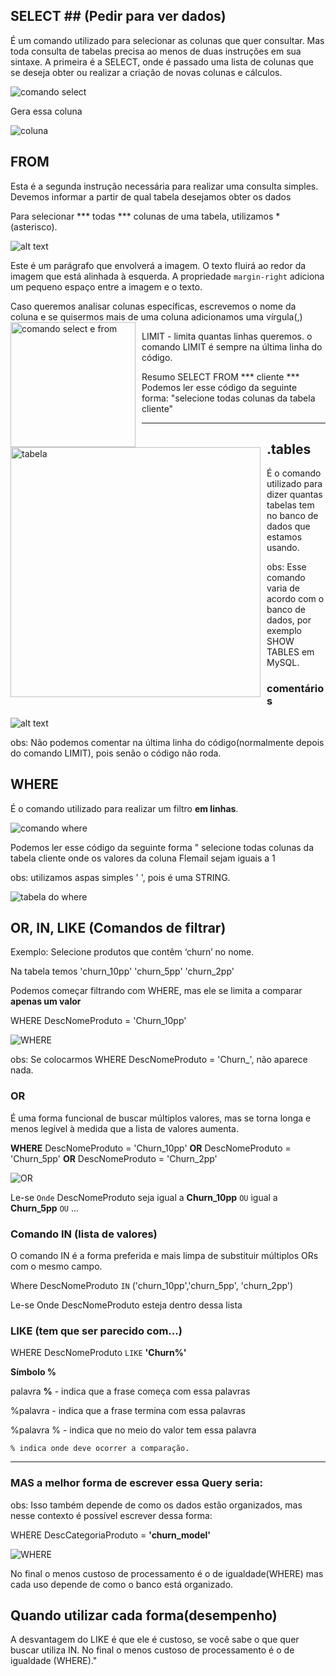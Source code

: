## SELECT ## (Pedir para ver dados)
É um comando utilizado para selecionar as colunas que quer consultar.
Mas toda consulta de tabelas precisa ao menos de duas instruções em sua sintaxe. A primeira é a SELECT, onde é passado uma lista de colunas que se deseja obter ou realizar a criação de novas colunas e cálculos.

![comando select](image.png)

Gera essa coluna

![coluna](image-1.png)

## FROM ##
Esta é a segunda instrução necessária para realizar uma consulta simples. Devemos informar a partir de qual tabela desejamos obter os dados

Para selecionar *** todas *** colunas de uma tabela, utilizamos *(asterisco).

![alt text](image-2.png)

Este é um parágrafo que envolverá a imagem. O texto fluirá ao redor da imagem que está alinhada à esquerda. A propriedade `margin-right` adiciona um pequeno espaço entre a imagem e o texto.

Caso queremos analisar colunas específicas, escrevemos o nome da coluna e se quisermos mais de uma coluna adicionamos uma vírgula(,)
<img src="image-3.png" alt="comando select e from" style="float: left; margin-right: 10px;" width="200"/>

<img src="image-4.png" alt="tabela" style="float: left; margin-right: 10px;" width="400"/>

LIMIT - limita quantas linhas queremos.
o comando LIMIT é sempre na última linha do código.

Resumo
SELECT
FROM *** cliente ***
Podemos ler esse código da seguinte forma:
"selecione todas colunas da tabela cliente"
***

## .tables
É o comando utilizado para dizer quantas tabelas tem no banco de dados que estamos usando.

obs: Esse comando varia de acordo com o banco de dados, por exemplo SHOW TABLES em MySQL.

### comentários 
![alt text](image-5.png)

obs: Não podemos comentar na última linha do código(normalmente depois do comando LIMIT), pois senão o código não roda.

## WHERE
É o comando utilizado para realizar um filtro **em linhas**.

![comando where](image-6.png)

Podemos ler esse código da seguinte forma " selecione todas colunas da tabela cliente onde os valores da coluna Flemail sejam iguais a 1

obs: utilizamos aspas simples ' ', pois é uma STRING.

![tabela do where](image-7.png)

## OR, IN, LIKE (Comandos de filtrar)
Exemplo: Selecione produtos que contêm ‘churn’ no nome.

Na tabela temos 'churn_10pp'
                'churn_5pp'
                'churn_2pp'


Podemos começar filtrando com WHERE, mas ele se limita a comparar **apenas um valor**

WHERE DescNomeProduto = 'Churn_10pp'

![WHERE](image-9.png)

obs: Se colocarmos WHERE DescNomeProduto = 'Churn_', não aparece nada.

### OR
É uma forma funcional de buscar múltiplos valores, mas se torna longa e menos legível à medida que a lista de valores aumenta.

**WHERE** DescNomeProduto = 'Churn_10pp'
**OR** DescNomeProduto = 'Churn_5pp'
**OR** DescNomeProduto = 'Churn_2pp'

![OR](image-10.png)

Le-se `Onde` DescNomeProduto seja igual a **Churn_10pp** `OU` igual a **Churn_5pp**  `OU` ...

### Comando IN (lista de valores)

O comando IN é a forma preferida e mais limpa de substituir múltiplos ORs com o mesmo campo.

Where DescNomeProduto `IN` ('churn_10pp','churn_5pp', 'churn_2pp')

Le-se Onde DescNomeProduto esteja dentro dessa lista

### LIKE (tem que ser parecido com...)

WHERE DescNomeProduto `LIKE` **'Churn%'**

**Símbolo %**

palavra **%** - indica que a frase começa com essa palavras

%palavra - indica que a frase termina com essa palavras

%palavra % - indica que no meio do valor tem essa palavra

`% indica onde deve ocorrer a comparação.`
***
### MAS a melhor forma de escrever essa Query seria:

obs: Isso também depende de como os dados estão organizados, mas nesse contexto é possível escrever dessa forma:

WHERE DescCategoriaProduto = **'churn_model'**

![WHERE](image-8.png)

 No final o menos custoso de processamento é o de igualdade(WHERE) mas cada uso depende de como o banco está organizado.

 ## Quando utilizar cada forma(desempenho)

 A desvantagem do LIKE é que ele é custoso, se você sabe o que quer buscar utiliza IN. No final o menos custoso de processamento é o de igualdade (WHERE)."